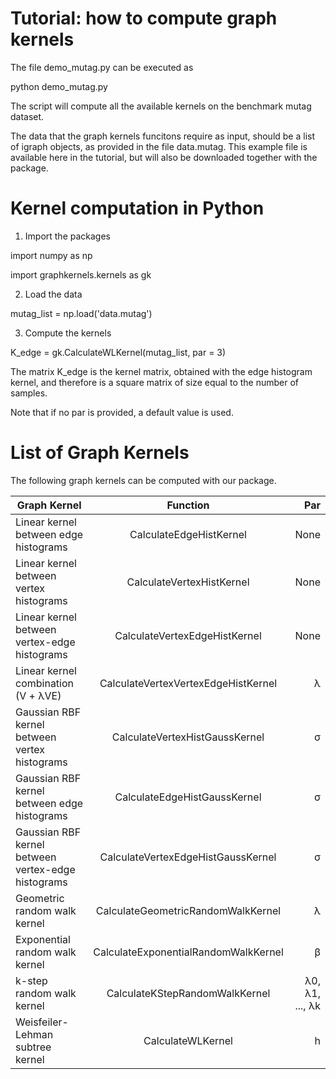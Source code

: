 # Tutorial: how to compute graph kernels

The file demo_mutag.py can be executed as 

python demo_mutag.py

The script will compute all the available kernels on the benchmark mutag dataset. 

The data that the graph kernels funcitons require as input, should be a list of igraph objects, as provided in the file data.mutag. This example file is available here in the tutorial, but will also be downloaded together with the package. 

# Kernel computation in Python

1) Import the packages

import numpy as np

import graphkernels.kernels as gk

2) Load the data

mutag_list = np.load('data.mutag')

3) Compute the kernels

K_edge = gk.CalculateWLKernel(mutag_list, par = 3)


The matrix K_edge is the kernel matrix, obtained with the edge histogram kernel, and therefore is a square matrix of size equal to the number of samples.

Note that if no par is provided, a default value is used. 

# List of Graph Kernels

The following graph kernels can be computed with our package. 


| Graph Kernel      | Function           | Par  |
| ------------- |:-------------:| -----:|
| Linear kernel between edge histograms	| CalculateEdgeHistKernel |	None |
| Linear kernel between vertex histograms | CalculateVertexHistKernel|	None |
| Linear kernel between vertex-edge histograms | CalculateVertexEdgeHistKernel |	None |
| Linear kernel combination (V + λVE)	| CalculateVertexVertexEdgeHistKernel |	λ |
| Gaussian RBF kernel between vertex histograms	| CalculateVertexHistGaussKernel |	σ |
| Gaussian RBF kernel between edge histograms | CalculateEdgeHistGaussKernel |	σ |
| Gaussian RBF kernel between vertex-edge histograms | CalculateVertexEdgeHistGaussKernel |	σ |
| Geometric random walk kernel | CalculateGeometricRandomWalkKernel |	λ |
| Exponential random walk kernel | CalculateExponentialRandomWalkKernel	| β |
| k-step random walk kernel | CalculateKStepRandomWalkKernel |	λ0, λ1, ..., λk |
| Weisfeiler-Lehman subtree kernel | CalculateWLKernel | h | 





